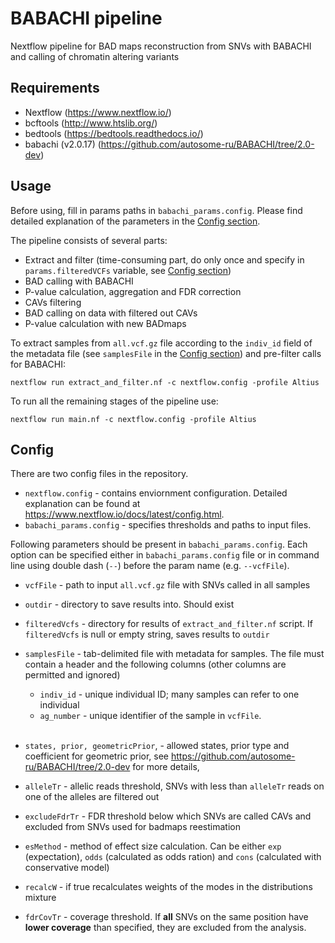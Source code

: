# BABACHI pipeline

Nextflow pipeline for BAD maps reconstruction from SNVs with BABACHI and calling of chromatin altering variants

## Requirements
- Nextflow (https://www.nextflow.io/)
- bcftools (http://www.htslib.org/)
- bedtools (https://bedtools.readthedocs.io/)
- babachi (v2.0.17) (https://github.com/autosome-ru/BABACHI/tree/2.0-dev)



## Usage
Before using, fill in params paths in ```babachi_params.config```. Please find detailed explanation of the parameters in the [Config section](#config).

The pipeline consists of several parts:
- Extract and filter (time-consuming part, do only once and specify in ```params.filteredVCFs``` variable, see [Config section](#config))
- BAD calling with BABACHI
- P-value calculation, aggregation and FDR correction
- CAVs filtering
- BAD calling on data with filtered out CAVs
- P-value calculation with new BADmaps

To extract samples from ```all.vcf.gz``` file according to the ```indiv_id``` field of the metadata file (see ```samplesFile``` in the [Config section](#config)) and pre-filter calls for BABACHI:
```
nextflow run extract_and_filter.nf -c nextflow.config -profile Altius
```

To run all the remaining stages of the pipeline use:
```
nextflow run main.nf -c nextflow.config -profile Altius
```

## Config
There are two config files in the repository.
- ```nextflow.config``` - contains enviornment configuration. Detailed explanation can be found at https://www.nextflow.io/docs/latest/config.html. 
- ```babachi_params.config``` - specifies thresholds and paths to input files.

Following parameters should be present in ```babachi_params.config```. Each option can be specified either in ```babachi_params.config``` file or in command line using double dash (```--```) before the param name (e.g. ```--vcfFile```).
- ```vcfFile``` - path to input ```all.vcf.gz``` file with SNVs called in all samples

- ```outdir``` - directory to save results into. Should exist

- ```filteredVcfs``` - directory for results of ```extract_and_filter.nf``` script. If ```filteredVcfs``` is null or empty string, saves results to ```outdir```

- ```samplesFile``` - tab-delimited file with metadata for samples. The file must contain a header and the following columns (other columns are permitted and ignored)
    - ```indiv_id``` - unique individual ID; many samples can refer to one individual
    - ```ag_number``` - unique identifier of the sample in ```vcfFile```.<br><br>

- ```states, prior, geometricPrior```,  - allowed states, prior type and coefficient for geometric prior, see https://github.com/autosome-ru/BABACHI/tree/2.0-dev for more details,
- ```alleleTr``` - allelic reads threshold, SNVs with less than ```alleleTr``` reads on one of the alleles are filtered out
- ```excludeFdrTr``` - FDR threshold below which SNVs are called CAVs and excluded from SNVs used for badmaps reestimation
- ```esMethod``` - method of effect size calculation. Can be either ```exp``` (expectation), ```odds``` (calculated as odds ration) and ```cons``` (calculated with conservative model)
- ```recalcW``` - if true recalculates weights of the modes in the distributions mixture
- ```fdrCovTr``` - coverage threshold. If <b>all</b> SNVs on the same position have <b>lower coverage</b> than specified, they are excluded from the analysis.

